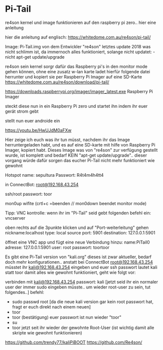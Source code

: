 # Pi-Tail
re4son kernel und image funktionieren auf den raspberry pi zero.. hier eine anleitung

hier die anleitung auf englisch:
https://whitedome.com.au/re4son/pi-tail/

Image: Pi-Tail.img von dem Entwickler "re4son"
letztes update 2018
was nicht schlimm ist, da immernoch alles funktioniert, solange nicht updatet:
-nicht apt-get update/upgrade

re4son sein kernel sorgr dafür das Raspberry pi's in den monitor mode
gehen können, ohne eine zusatz w-lan karte
ladet hierfür folgende datei herrunter und kopiert sie
per Raspberry Pi Imager auf eine SD-Karte
https://whitedome.com.au/re4son/download/pi-tail/

https://downloads.raspberrypi.org/imager/imager_latest.exe
Raspberry Pi Imager

steckt diese nun in ein Raspberry Pi zero und startet ihn
indem ihr euer gerät strom gebt

stellt nun euer androide  ein

https://youtu.be/HwUJdM0aFXw

Hier zeige ich euch was ihr tun müsst, nachdem ihr das Image herruntergeladen habt, und es auf eine SD-karte mit hilfe von Raspberry Pi Imager, kopiert habt.
Dieses Image was von "re4son" zur verfügung gestellt wurde, ist komplett und bedarf KEIN "apt-get update/upgrade".. dieser vorgang würde dafür sorgen das eucher Pi-Tail nicht mehr funktioniert wie gewohnt

Hotspot name:
sepultura
Passwort:
R4t4m4h4tt4

in ConnectBot:
root@192.168.43.254

ssh/root passwort:
toor

mon0up
wifite
(crtl+c =beenden // mon0down beendet monitor mode)

Tipp: VNC kontrolle:
wenn ihr im "Pi-Tail" seid
gebt folgenden befehl ein:
vncserver

oben rechts auf die 3punkte klicken und auf "Port-weiterleitung" gehen
nickname:localhost
type: local
source port: 5901
destination: 127.0.0.1:5901

öffnet eine VNC app und fügt eine neue Verbindung hinzu:
name:PiTail0
adresse: 127.0.0.1:5901
user: root
passwort: toortoor


Es gibt eine Pi-Tail version von "kali.org"
dieses ist zwar aktueller, bedarf doch mehr konfigurationen..
anstatt bei ConnectBot root@192.168.43.254 müsstet ihr kali@192.168.43.254 eingeben und euer ssh passwort lautet kali statt toor
damit alles wie gewohnt funktioniert, geht wie folgt vor:

verbinden mit kali@192.168.43.254
passwort: kali
[jetzt seid ihr ein normaler user der immer sudo eingeben müsste.. um wieder root-user zu sein, tut folgendes..]
befehl:
- sudo passwd root
[da die neue kali version gar kein root passwort hat, fragt er euch direkt nach einem neuen]
- toor
- toor (bestätigung)
euer passwort ist nun wieder "toor"
- su
- toor
jetzt seit ihr wieder der gewohnte Root-User
(ist wichtig damit alle skripte wie gewohnt funktionieren)

https://github.com/trendy77/kaliPiBOOT
https://github.com/Re4son/
